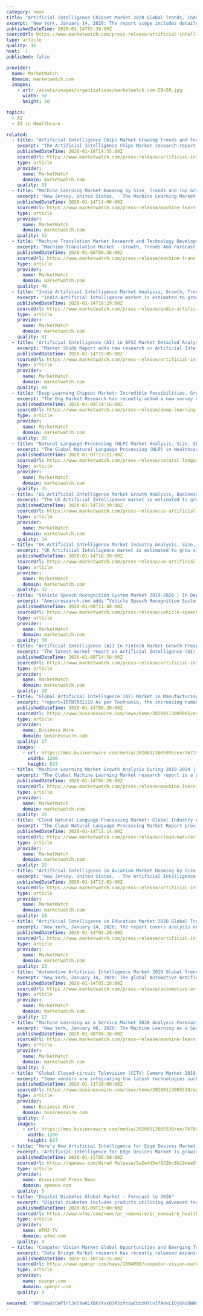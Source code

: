 ```yaml
---
category: news
title: "Artificial Intelligence Chipset Market 2020 Global Trends, Industry Share, Supply, Demand, Size, Growth and Forecast to 2025|MRE Analysis"
excerpt: "New York, January 14, 2020: The report scope includes detailed competitive outlook covering market shares and profiles key participants in the global Artificial Intelligence Chipset market share. Major industry players with significant revenue share include Intel Co,"
publishedDateTime: 2020-01-14T05:39:00Z
sourceUrl: https://www.marketwatch.com/press-release/artificial-intelligence-chipset-market-2020-global-trends-industry-share-supply-demand-size-growth-and-forecast-to-2025mre-analysis-2020-01-14
type: article
quality: 16
heat: -1
published: false

provider:
  name: MarketWatch
  domain: marketwatch.com
  images:
    - url: /assets/images/organizations/marketwatch.com-50x50.jpg
      width: 50
      height: 50

topics:
  - AI
  - AI in Healthcare

related:
  - title: "Artificial Intelligence Chips Market Growing Trends and Technology forecast 2019 to 2025"
    excerpt: "The Artificial Intelligence Chips Market research report includes analysis of factual data that provides research results, vital recommendations, conclusions, and other important information to the readers,"
    publishedDateTime: 2020-01-10T14:55:00Z
    sourceUrl: https://www.marketwatch.com/press-release/artificial-intelligence-chips-market-growing-trends-and-technology-forecast-2019-to-2025-2020-01-10
    type: article
    provider:
      name: MarketWatch
      domain: marketwatch.com
    quality: 55
  - title: "Machine Learning Market Booming by Size, Trends and Top Growing Companies- IBM, Microsoft, SAP, BigML, H2O.ai, SAS Institute"
    excerpt: "New Jersey, United States, - The Machine Learning Market is exhaustively researched and analyzed in the report to help market players to improve their business tactics and ensure long-term success. The authors of the report have used easy-to-understand language and uncomplicated statistical images but provided thorough information and detailed data on the global Machine Learning market."
    publishedDateTime: 2020-01-14T14:00:00Z
    sourceUrl: https://www.marketwatch.com/press-release/machine-learning-market-booming-by-size-trends-and-top-growing-companies--ibm-microsoft-sap-bigml-h2oai-sas-institute-2020-01-14
    type: article
    provider:
      name: MarketWatch
      domain: marketwatch.com
    quality: 52
  - title: "Machine Translation Market Research and Technology Developments 2020 to 2024"
    excerpt: "Machine Translation Market - Growth, Trends And Forecast (2020 - 2024) Machine translation (MT) refers to fully automated software that can translate source content into target languages. Humans may use MT to help them render text and speech into another language,"
    publishedDateTime: 2020-01-06T08:36:00Z
    sourceUrl: https://www.marketwatch.com/press-release/machine-translation-market-research-and-technology-developments-2020-to-2024-2020-01-06
    type: article
    provider:
      name: MarketWatch
      domain: marketwatch.com
    quality: 46
  - title: "India Artificial Intelligence Market Analysis, Growth, Trends and Forecast 2019 - 2025"
    excerpt: "India Artificial Intelligence market is estimated to grow significantly at a CAGR of 37.2% during the forecast period. There are a lot of opportunities available in AI technology in India with the increasing adoption of technologies."
    publishedDateTime: 2020-01-14T10:29:00Z
    sourceUrl: https://www.marketwatch.com/press-release/india-artificial-intelligence-market-analysis-growth-trends-and-forecast-2019---2025-2020-01-14
    type: article
    provider:
      name: MarketWatch
      domain: marketwatch.com
    quality: 41
  - title: "Artificial Intelligence (AI) in BFSI Market Detailed Analysis of Current Industry Figures with Forecasts Growth By 2024"
    excerpt: "Market Study Report adds new research on Artificial Intelligence (AI) in BFSI market, which is a detailed analysis of this business space inclusive of the trends, competitive landscape, and the market size."
    publishedDateTime: 2020-01-14T15:05:00Z
    sourceUrl: https://www.marketwatch.com/press-release/artificial-intelligence-ai-in-bfsi-market-detailed-analysis-of-current-industry-figures-with-forecasts-growth-by-2024-2020-01-14
    type: article
    provider:
      name: MarketWatch
      domain: marketwatch.com
    quality: 40
  - title: "Deep Learning Chipset Market: Incredible Possibilities, Growth with Industry Study, Detailed Analysis and Forecast To 2025"
    excerpt: "The Big Market Research has recently added a new survey report to their vivid and dynamic database. They have formulated this report by taking into consideration all the key aspects that tend to have an impact on the global Deep Learning Chipset Market share,"
    publishedDateTime: 2020-01-09T14:16:00Z
    sourceUrl: https://www.marketwatch.com/press-release/deep-learning-chipset-market-incredible-possibilities-growth-with-industry-study-detailed-analysis-and-forecast-to-2025-2020-01-09
    type: article
    provider:
      name: MarketWatch
      domain: marketwatch.com
    quality: 38
  - title: "Natural Language Processing (NLP) Market Analysis, Size, Share, Growth, Trends and Forecast to 2025"
    excerpt: "The Global Natural Language Processing (NLP) in Healthcare and Life Sciences Market was valued at USD 1.12 billion in 2016 and is projected to reach USD 6.24 billion by 2025, growing at a CAGR of 21.02% from 2017 to 2025."
    publishedDateTime: 2020-01-07T13:21:00Z
    sourceUrl: https://www.marketwatch.com/press-release/natural-language-processing-nlp-market-analysis-size-share-growth-trends-and-forecast-to-2025-2020-01-14
    type: article
    provider:
      name: MarketWatch
      domain: marketwatch.com
    quality: 35
  - title: "US Artificial Intelligence Market Growth Analysis, Business Opportunities and Future Scope Till 2025"
    excerpt: "The US Artificial Intelligence market is estimated to grow significantly at a CAGR of 35.9% during the forecast period. The factors that are contributing significantly to the market growth include investments in R&D,"
    publishedDateTime: 2020-01-14T10:39:00Z
    sourceUrl: https://www.marketwatch.com/press-release/us-artificial-intelligence-market-growth-analysis-business-opportunities-and-future-scope-till-2025-2020-01-14
    type: article
    provider:
      name: MarketWatch
      domain: marketwatch.com
    quality: 34
  - title: "UK Artificial Intelligence Market Industry Analysis, Size, Share, Growth, Trends and Forecast 2019 - 2025"
    excerpt: "UK Artificial Intelligence market is estimated to grow significantly at a CAGR of 35.9% during the forecast period. UK is the 3rd largest economy after Germany and France in Europe. The digitalization of banking,"
    publishedDateTime: 2020-01-14T10:39:00Z
    sourceUrl: https://www.marketwatch.com/press-release/uk-artificial-intelligence-market-industry-analysis-size-share-growth-trends-and-forecast-2019---2025-2020-01-14
    type: article
    provider:
      name: MarketWatch
      domain: marketwatch.com
    quality: 32
  - title: "Vehicle Speech Recognition System Market 2019-2026 | In Depth Analysis on Growth, Trends and Business Outlook"
    excerpt: "Amecoresearch.com adds “Vehicle Speech Recognition System Market 2019 Huge Demand, Increasing Growth and Future Scope with exponential CAGR” To Its Research Database. As the competition soars in the Global Vehicle Speech Recognition System Market,"
    publishedDateTime: 2020-01-08T11:48:00Z
    sourceUrl: https://www.marketwatch.com/press-release/vehicle-speech-recognition-system-market-2019-2026-in-depth-analysis-on-growth-trends-and-business-outlook-2020-01-08
    type: article
    provider:
      name: MarketWatch
      domain: marketwatch.com
    quality: 30
  - title: "Artificial Intelligence (AI) In Fintech Market Growth Prospects and Precise Outlook 2019 to 2025 | Autodesk, IBM, Microsoft, Oracle, SAP, Fanuc"
    excerpt: "The latest market report on Artificial Intelligence (AI) In Fintech 2019 offers an in-depth analysis of this business vertical involving key information concerning industry deliverables, predominantly market tendencies,"
    publishedDateTime: 2020-01-08T14:56:00Z
    sourceUrl: https://www.marketwatch.com/press-release/artificial-intelligence-ai-in-fintech-market-growth-prospects-and-precise-outlook-2019-to-2025-autodesk-ibm-microsoft-oracle-sap-fanuc-2020-01-08
    type: article
    provider:
      name: MarketWatch
      domain: marketwatch.com
    quality: 28
  - title: "Global Artificial Intelligence (AI) Market in Manufacturing Industry 2019-2023 | 31% CAGR Projection Through 2023 | Technavio"
    excerpt: "report=IRTNTR32119 As per Technavio, the increasing human-robot collaboration will have a positive impact on the market and contribute to its growth significantly over the forecast period. This research report also analyzes other important trends and market drivers that will affect market growth over 2019-2023. Global Artificial Intelligence ..."
    publishedDateTime: 2020-01-14T06:30:00Z
    sourceUrl: https://www.businesswire.com/news/home/20200113005995/en/Global-Artificial-Intelligence-AI-Market-Manufacturing-Industry
    type: article
    provider:
      name: Business Wire
      domain: businesswire.com
    quality: 27
    images:
      - url: https://mms.businesswire.com/media/20200113005995/en/767292/23/Global_Artificial_Intelligence_%28AI%29_Market_in_Manufacturing_Industry_2019-2023.jpg
        width: 1200
        height: 627
  - title: "Machine Learning Market Growth Analysis During 2019-2024 | Microsoft Corporation, SAP SE, Sas Institute Inc And More"
    excerpt: "The Global Machine Learning Market research report is a professional and in-depth study on the current state Industry. The Market research report provides an overview of the market development status and future outlook of the market."
    publishedDateTime: 2020-01-14T06:28:00Z
    sourceUrl: https://www.marketwatch.com/press-release/machine-learning-market-growth-analysis-during-2019-2024-microsoft-corporation-sap-se-sas-institute-inc-and-more-2020-01-14
    type: article
    provider:
      name: MarketWatch
      domain: marketwatch.com
    quality: 26
  - title: "Cloud Natural Language Processing Market: Global Industry Analysis, Size, Share, Trends, Growth and Forecast Till 2024"
    excerpt: "The Cloud Natural Language Processing Market Report provides a comprehensive analysis of growth trends prevailing in the global business domain. This report also provides definitive data concerning market,"
    publishedDateTime: 2020-01-14T11:14:00Z
    sourceUrl: https://www.marketwatch.com/press-release/cloud-natural-language-processing-market-global-industry-analysis-size-share-trends-growth-and-forecast-till-2024-2020-01-14
    type: article
    provider:
      name: MarketWatch
      domain: marketwatch.com
    quality: 25
  - title: "Artificial Intelligence in Aviation Market Booming by Size, Trends and Top Growing Companies- Xilinx, IBM, Amazon, Nvidia, Microsoft"
    excerpt: "New Jersey, United States, - The Artificial Intelligence in Aviation Market is exhaustively researched and analyzed in the report to help market players to improve their business tactics and ensure long-term success."
    publishedDateTime: 2020-01-14T13:03:00Z
    sourceUrl: https://www.marketwatch.com/press-release/artificial-intelligence-in-aviation-market-booming-by-size-trends-and-top-growing-companies--xilinx-ibm-amazon-nvidia-microsoft-2020-01-14
    type: article
    provider:
      name: MarketWatch
      domain: marketwatch.com
    quality: 16
  - title: "Artificial Intelligence in Education Market 2020 Global Trends, Industry Share, Supply, Demand, Size, Growth and Forecast to 2025|MRE Analysis"
    excerpt: "New York, January 14, 2020: The report covers analysis on regional and country level market dynamics. The scope also covers competitive overview providing company market shares along with company profiles for major revenue contributing companies."
    publishedDateTime: 2020-01-14T05:28:00Z
    sourceUrl: https://www.marketwatch.com/press-release/artificial-intelligence-in-education-market-2020-global-trends-industry-share-supply-demand-size-growth-and-forecast-to-2025mre-analysis-2020-01-14
    type: article
    provider:
      name: MarketWatch
      domain: marketwatch.com
    quality: 13
  - title: "Automotive Artificial Intelligence Market 2020 Global Trends, Industry Share, Supply, Demand, Size, Growth and Forecast to 2025|MRE Analysis"
    excerpt: "New York, January 14, 2020: The global Automotive Artificial Intelligence market report provides geographic analysis covering regions, such as North America, Europe, Asia-Pacific, and Rest of the World."
    publishedDateTime: 2020-01-14T05:28:00Z
    sourceUrl: https://www.marketwatch.com/press-release/automotive-artificial-intelligence-market-2020-global-trends-industry-share-supply-demand-size-growth-and-forecast-to-2025mre-analysis-2020-01-14
    type: article
    provider:
      name: MarketWatch
      domain: marketwatch.com
    quality: 12
  - title: "Machine Learning as a Service Market 2020 Analysis Forecast Research and Development Report 2025 – Market Research Engine"
    excerpt: "New York, January 08, 2020: The Machine Learning as a Service Market is segmented on the lines of its component, organization size, end-user, application, and regional. Based on component segmentation it covers software and services."
    publishedDateTime: 2020-01-08T04:26:00Z
    sourceUrl: https://www.marketwatch.com/press-release/machine-learning-as-a-service-market-2020-analysis-forecast-research-and-development-report-2025-market-research-engine-2020-01-08
    type: article
    provider:
      name: MarketWatch
      domain: marketwatch.com
    quality: 9
  - title: "Global Closed-circuit Television (CCTV) Camera Market 2019-2023 | Introduction of Deep Learning Technology to Boost Growth | Technavio"
    excerpt: "Some vendors are integrating the latest technologies such as AI, deep learning, and machine learning with CCTVs to improve video surveillance capabilities. For instance, in 2018, Zhejiang Dahua Technology introduced IP-based cameras with built-in facial recognition technologies backed with AI deep learning algorithms for real-time monitoring."
    publishedDateTime: 2020-01-13T20:00:00Z
    sourceUrl: https://www.businesswire.com/news/home/20200113005538/en/Global-Closed-circuit-Television-CCTV-Camera-Market-2019-2023
    type: article
    provider:
      name: Business Wire
      domain: businesswire.com
    quality: 7
    images:
      - url: https://mms.businesswire.com/media/20200113005538/en/767042/23/Global_CCTV_Camera_Market_2019-2023.jpg
        width: 1200
        height: 627
  - title: "Here’s How Artificial Intelligence for Edge Devices Market Growing by 2029 | Arm, Alibaba and Apple"
    excerpt: "Artificial Intelligence for Edge Devices Market is growing due to the increasing demand forAutomotive, Consumer and Enterprise Robotics, Drones, Head-Mounted Displays, Smart Speakers, Mobile Phones, PCs/Tablets, Security Cameras will fuel the growth of the market. The prime purpose of the report is to present a comprehensive assessment of the ..."
    publishedDateTime: 2020-01-11T05:50:00Z
    sourceUrl: https://apnews.com/Wired Release/5a2e4d5ef832bc8b19dee0737e049865
    type: article
    provider:
      name: Associated Press News
      domain: apnews.com
    quality: 5
  - title: "Digital Diabetes Global Market - Forecast to 2026"
    excerpt: "Digital diabetes includes products utilizing advanced technologies for monitoring, managing and tools that help in deciding optimum therapy options in the patients suffering from ... technology advancements such as incorporating artificial intelligence to manage the diabetes are driving the market. However, privacy and data safety issues ..."
    publishedDateTime: 2020-01-09T13:00:00Z
    sourceUrl: https://www.wfmz.com/news/pr_newswire/pr_newswire_health/digital-diabetes-global-market---forecast-to/article_7a409362-c424-56c7-a666-4638e22b2ef2.html
    type: article
    provider:
      name: WFMZ-TV
      domain: wfmz.com
    quality: 4
  - title: "Computer Vision Market Global Opportunities and Emerging Technologies By Google, Facebook, Microsoft, Nvidia, Mercedes-Benz , IBM, Autoliv"
    excerpt: "Data Bridge Market research has recently released expansive research titled “Global Computer Vision Market 2019” guarantees you will remain better informed than your competition. In this global business document, market overview is given in terms of drivers, restraints, opportunities and challenges where each of this parameter is studied ..."
    publishedDateTime: 2020-01-10T14:15:00Z
    sourceUrl: https://www.openpr.com/news/1894086/computer-vision-market-global-opportunities-and-emerging
    type: article
    provider:
      name: openpr.com
      domain: openpr.com
    quality: 0

secured: "BBl0awUcCWPIrl3n5YwKLXbKYXvxQSMJzXhcwCbUzHYlvIfAdvLIOjGhU0WWcTg55F/I/EgBB0819A2azHHu4SOTAkyEUJwFWMhIfVIIyHZvUCOXHsb8qOOrdeVdtEiKFNBp5PbL5ow0if7AnWteUQnvnz0/1JN5KXyjzP5S0etsLNskTOrGOheTzlkz4x6bALDilmBeNXAxz/zwFBx2HpYTTIqRXO7O5Fy3MmYSNkRg83xDZ2Vtq4gwmyGyPwW66y1rdMDEs5qKBuESGFeWFgFLZWYNC49QgUD0UkRIOdc=;pPyns6dNhETxeBnHwHIKlg=="
---
```


